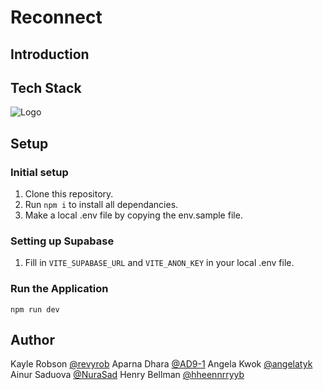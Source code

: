 # Reconnect

## Introduction

## Tech Stack
![Logo](https://skillicons.dev/icons?i=html,scss,materialui,vite,supabase,postgres)

## Setup
### Initial setup
1. Clone this repository.
2. Run `npm i` to install all dependancies.
3. Make a local .env file by copying the env.sample file.

### Setting up Supabase
1. Fill in `VITE_SUPABASE_URL` and `VITE_ANON_KEY` in your local .env file.

### Run the Application
```Run Application
npm run dev
```

## Author
Kayle Robson [@revyrob](https://github.com/revyrob)
Aparna Dhara [@AD9-1](https://github.com/AD9-1)
Angela Kwok [@angelatyk](https://www.github.com/angelatyk)
Ainur Saduova [@NuraSad](https://github.com/NuraSad)
Henry Bellman [@hheennrryyb](https://github.com/hheennrryyb)
